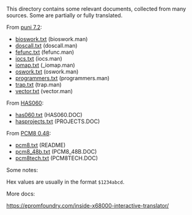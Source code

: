 This directory contains some relevant documents, collected from many sources. Some are partially or fully translated.

From [puni 7.2](https://nfggames.com/X68000/Mirrors/Groundzero%20Organization/x68tools/develop/docs/puni/PUNI7_2.zip):
- [bioswork.txt](bioswork.txt) (bioswork.man)
- [doscall.txt](doscall.txt) (doscall.man)
- [fefunc.txt](fefunc.txt) (fefunc.man)
- [iocs.txt](iocs.txt) (iocs.man)
- [iomap.txt](iomap.txt) (_iomap.man)
- [oswork.txt](oswork.txt) (oswork.man)
- [programmers.txt](programmers.txt) (programmers.man)
- [trap.txt](trap.txt) (trap.man)
- [vector.txt](vector.txt) (vector.man)

From [HAS060](https://nfggames.com/X68000/Mirrors/x68pub/x68tools/PROGRAM/AS/HAS06087.LZH):
- [has060.txt](has060.txt) (HAS060.DOC)
- [hasprojects.txt](hasprojects.txt) (PROJECTS.DOC)

From [PCM8 0.48](https://nfggames.com/X68000/Mirrors/x68pub/x68tools/SOUND/ADPCM/PCM848B.Lzh):
- [pcm8.txt](pcm8.txt) (README)
- [pcm8_48b.txt](pcm8_48b.txt) (PCM8_48B.DOC)
- [pcm8tech.txt](pcm8tech.txt) (PCM8TECH.DOC)

Some notes:

Hex values are usually in the format `$1234abcd`.

More docs:

https://epromfoundry.com/inside-x68000-interactive-translator/